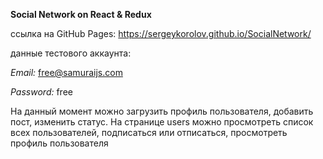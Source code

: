 **Social Network on React & Redux**

ссылка на GitHub Pages: https://sergeykorolov.github.io/SocialNetwork/

данные тестового аккаунта:

_Email:_ free@samuraijs.com

_Password:_ free

На данный момент можно загрузить профиль пользователя, добавить пост, изменить статус.
На странице users можно просмотреть список всех пользователей, подписаться или отписаться, просмотреть профиль пользователя